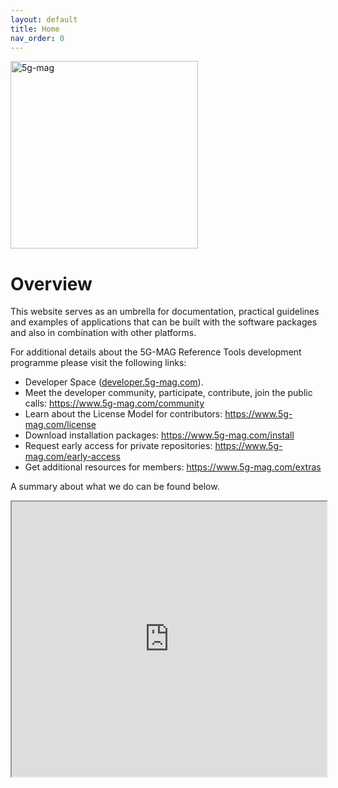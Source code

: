 ```yaml
---
layout: default
title: Home
nav_order: 0
---
```


<img src="{{site.baseurl}}/assets/images/5g-mag-reference-tools.png" alt="5g-mag" style="width:300px">

# Overview

This website serves as an umbrella for documentation, practical guidelines and examples of applications that can be
built with the software packages and also in combination with other platforms.

For additional details about the 5G-MAG Reference Tools development programme please visit the following links:

* Developer Space ([developer.5g-mag.com](https://developer.5g-mag.com/)).
* Meet the developer community, participate, contribute, join the public calls: https://www.5g-mag.com/community
* Learn about the License Model for contributors: https://www.5g-mag.com/license
* Download installation packages: https://www.5g-mag.com/install
* Request early access for private repositories: https://www.5g-mag.com/early-access
* Get additional resources for members: https://www.5g-mag.com/extras

A summary about what we do can be found below.

<iframe width="100%" height="440" src="https://drive.google.com/file/d/1tPcMWLeY6QJNH5OfGWDwLmoSyjrqk8gA/preview"></iframe>

